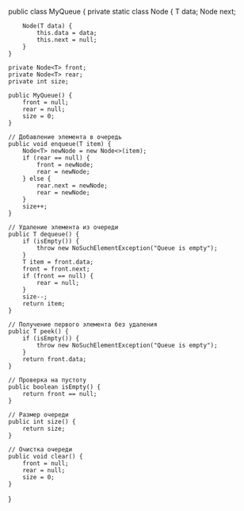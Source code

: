 public class MyQueue<T> {
    private static class Node<T> {
        T data;
        Node<T> next;
        
        Node(T data) {
            this.data = data;
            this.next = null;
        }
    }
    
    private Node<T> front;
    private Node<T> rear;
    private int size;
    
    public MyQueue() {
        front = null;
        rear = null;
        size = 0;
    }
    
    // Добавление элемента в очередь
    public void enqueue(T item) {
        Node<T> newNode = new Node<>(item);
        if (rear == null) {
            front = newNode;
            rear = newNode;
        } else {
            rear.next = newNode;
            rear = newNode;
        }
        size++;
    }
    
    // Удаление элемента из очереди
    public T dequeue() {
        if (isEmpty()) {
            throw new NoSuchElementException("Queue is empty");
        }
        T item = front.data;
        front = front.next;
        if (front == null) {
            rear = null;
        }
        size--;
        return item;
    }
    
    // Получение первого элемента без удаления
    public T peek() {
        if (isEmpty()) {
            throw new NoSuchElementException("Queue is empty");
        }
        return front.data;
    }
    
    // Проверка на пустоту
    public boolean isEmpty() {
        return front == null;
    }
    
    // Размер очереди
    public int size() {
        return size;
    }
    
    // Очистка очереди
    public void clear() {
        front = null;
        rear = null;
        size = 0;
    }
}
